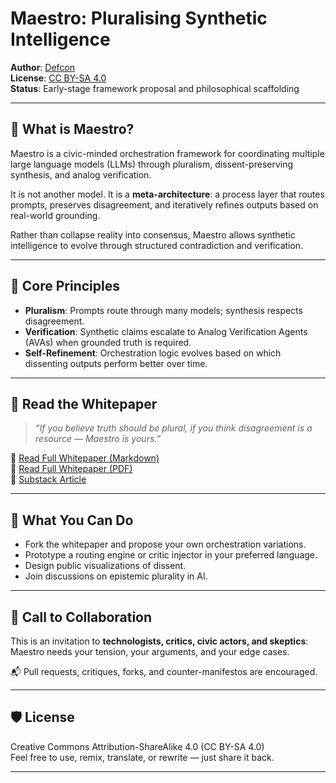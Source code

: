 # Maestro: Pluralising Synthetic Intelligence

**Author**: [Defcon](https://defqon1.substack.com)  
**License**: [CC BY-SA 4.0](https://creativecommons.org/licenses/by-sa/4.0/)  
**Status**: Early-stage framework proposal and philosophical scaffolding

---

## 🧠 What is Maestro?

Maestro is a civic-minded orchestration framework for coordinating multiple large language models (LLMs) through pluralism, dissent-preserving synthesis, and analog verification.

It is not another model. It is a **meta-architecture**: a process layer that routes prompts, preserves disagreement, and iteratively refines outputs based on real-world grounding.

Rather than collapse reality into consensus, Maestro allows synthetic intelligence to evolve through structured contradiction and verification.

---

## 🔧 Core Principles

- **Pluralism**: Prompts route through many models; synthesis respects disagreement.
- **Verification**: Synthetic claims escalate to Analog Verification Agents (AVAs) when grounded truth is required.
- **Self-Refinement**: Orchestration logic evolves based on which dissenting outputs perform better over time.

---

## 📘 Read the Whitepaper

> _“If you believe truth should be plural, if you think disagreement is a resource — Maestro is yours.”_

📄 [Read Full Whitepaper (Markdown)](./maestro-whitepaper.md)  
📕 [Read Full Whitepaper (PDF)](./maestro-whitepaper-complete.pdf)  
📰 [Substack Article](https://defqon1.substack.com/p/maestro-a-framework-for-coherent)

---

## 🧪 What You Can Do

- Fork the whitepaper and propose your own orchestration variations.
- Prototype a routing engine or critic injector in your preferred language.
- Design public visualizations of dissent.
- Join discussions on epistemic plurality in AI.

---

## 🤝 Call to Collaboration

This is an invitation to **technologists, critics, civic actors, and skeptics**: Maestro needs your tension, your arguments, and your edge cases.

📬 Pull requests, critiques, forks, and counter-manifestos are encouraged.

---

## 🛡 License

Creative Commons Attribution-ShareAlike 4.0 (CC BY-SA 4.0)  
Feel free to use, remix, translate, or rewrite — just share it back.

---
